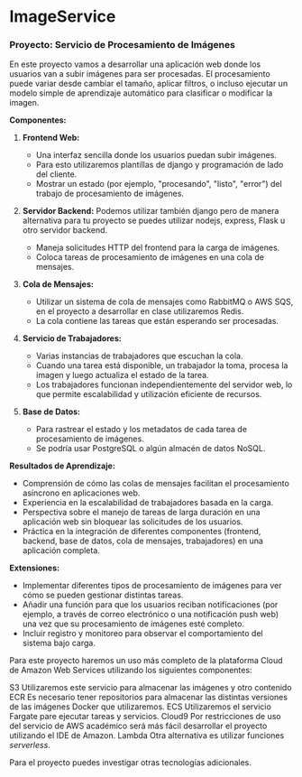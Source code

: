 # ImageService

### Proyecto: Servicio de Procesamiento de Imágenes

En este proyecto vamos a desarrollar una aplicación web donde los usuarios
van a subir imágenes para ser procesadas. El procesamiento puede variar desde
cambiar el tamaño, aplicar filtros, o incluso ejecutar un modelo simple de
aprendizaje automático para clasificar o modificar la imagen.

**Componentes:**
1. **Frontend Web:**
   - Una interfaz sencilla donde los usuarios puedan subir imágenes.
   - Para esto utilizaremos plantillas de django y programación de lado del cliente.
   - Mostrar un estado (por ejemplo, "procesando", "listo", "error") del trabajo de procesamiento de imágenes.

2. **Servidor Backend:**
Podemos utilizar también django pero de manera alternativa para tu proyecto se puedes utilizar nodejs, express,  Flask u otro servidor backend.
   - Maneja solicitudes HTTP del frontend para la carga de imágenes.
   - Coloca tareas de procesamiento de imágenes en una cola de mensajes.

3. **Cola de Mensajes:**
   - Utilizar un sistema de cola de mensajes como RabbitMQ o AWS SQS, en el proyecto a desarrollar en clase utilizaremos Redis.
   - La cola contiene las tareas que están esperando ser procesadas.
   

4. **Servicio de Trabajadores:**
   - Varias instancias de trabajadores que escuchan la cola.
   - Cuando una tarea está disponible, un trabajador la toma, procesa la imagen y luego actualiza el estado de la tarea.
   - Los trabajadores funcionan independientemente del servidor web, lo que permite escalabilidad y utilización eficiente de recursos.

5. **Base de Datos:**
   - Para rastrear el estado y los metadatos de cada tarea de procesamiento de imágenes.
   - Se podría usar PostgreSQL o algún almacén de datos NoSQL.

**Resultados de Aprendizaje:**
- Comprensión de cómo las colas de mensajes facilitan el procesamiento asíncrono en aplicaciones web.
- Experiencia en la escalabilidad de trabajadores basada en la carga.
- Perspectiva sobre el manejo de tareas de larga duración en una aplicación web sin bloquear las solicitudes de los usuarios.
- Práctica en la integración de diferentes componentes (frontend, backend, base de datos, cola de mensajes, trabajadores) en una aplicación completa.

**Extensiones:**
- Implementar diferentes tipos de procesamiento de imágenes para ver cómo se pueden gestionar distintas tareas.
- Añadir una función para que los usuarios reciban notificaciones (por ejemplo, a través de correo electrónico o una notificación push web) una vez que su procesamiento de imágenes esté completo.
- Incluir registro y monitoreo para observar el comportamiento del sistema bajo carga.

Para este proyecto haremos un uso más completo de la plataforma Cloud de Amazon Web Services utilizando los siguientes componentes:

S3 Utilizaremos este servicio para almacenar las imágenes y otro contenido
ECR Es necesario tener repositorios para almacenar las distintas versiones de las imágenes Docker que utilizaremos.
ECS Utilizaremos el servicio Fargate pare ejecutar tareas y servicios.
Cloud9 Por restricciones de uso del servicio de AWS académico será más fácil desarrollar el proyecto utilizando el IDE de Amazon.
Lambda Otra alternativa es utilizar funciones *serverless*.

Para el proyecto puedes investigar otras tecnologías adicionales.

